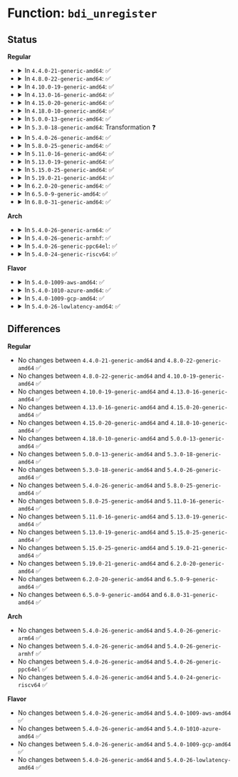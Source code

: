 # Function: <code>bdi_unregister</code>

## Status
<b>Regular</b>
<ul>
<li>
<details>
<summary>In <code>4.4.0-21-generic-amd64</code>: ✅</summary>

```c
void bdi_unregister(struct backing_dev_info * bdi)
```

```json
{
  "name": "bdi_unregister",
  "collision_type": "Unique Global",
  "inline_type": "No",
  "funcs": [
    {
      "addr": 18446744071580612560,
      "name": "bdi_unregister",
      "external": true,
      "loc": "mm/backing-dev.c:840",
      "file": "mm/backing-dev.c",
      "inline": "seen, unknown",
      "caller_inline": [],
      "caller_func": [
        "block/blk-core.c:blk_cleanup_queue"
      ]
    }
  ],
  "symbols": [
    {
      "addr": 18446744071580612560,
      "name": "bdi_unregister",
      "section": ".text",
      "bind": "STB_GLOBAL",
      "size": 512
    }
  ]
}
```
</details>
</li>
<li>
<details>
<summary>In <code>4.8.0-22-generic-amd64</code>: ✅</summary>

```c
void bdi_unregister(struct backing_dev_info * bdi)
```

```json
{
  "name": "bdi_unregister",
  "collision_type": "Unique Global",
  "inline_type": "No",
  "funcs": [
    {
      "addr": 18446744071580716000,
      "name": "bdi_unregister",
      "external": true,
      "loc": "mm/backing-dev.c:854",
      "file": "mm/backing-dev.c",
      "inline": "seen, unknown",
      "caller_inline": [],
      "caller_func": [
        "block/blk-core.c:blk_cleanup_queue"
      ]
    }
  ],
  "symbols": [
    {
      "addr": 18446744071580716000,
      "name": "bdi_unregister",
      "section": ".text",
      "bind": "STB_GLOBAL",
      "size": 642
    }
  ]
}
```
</details>
</li>
<li>
<details>
<summary>In <code>4.10.0-19-generic-amd64</code>: ✅</summary>

```c
void bdi_unregister(struct backing_dev_info * bdi)
```

```json
{
  "name": "bdi_unregister",
  "collision_type": "Unique Global",
  "inline_type": "No",
  "funcs": [
    {
      "addr": 18446744071580781824,
      "name": "bdi_unregister",
      "external": true,
      "loc": "mm/backing-dev.c:860",
      "file": "mm/backing-dev.c",
      "inline": "seen, unknown",
      "caller_inline": [],
      "caller_func": [
        "block/blk-core.c:blk_cleanup_queue"
      ]
    }
  ],
  "symbols": [
    {
      "addr": 18446744071580781824,
      "name": "bdi_unregister",
      "section": ".text",
      "bind": "STB_GLOBAL",
      "size": 591
    }
  ]
}
```
</details>
</li>
<li>
<details>
<summary>In <code>4.13.0-16-generic-amd64</code>: ✅</summary>

```c
void bdi_unregister(struct backing_dev_info * bdi)
```

```json
{
  "name": "bdi_unregister",
  "collision_type": "Unique Global",
  "inline_type": "No",
  "funcs": [
    {
      "addr": 18446744071580815856,
      "name": "bdi_unregister",
      "external": true,
      "loc": "mm/backing-dev.c:924",
      "file": "mm/backing-dev.c",
      "inline": "seen, unknown",
      "caller_inline": [],
      "caller_func": [
        "mm/backing-dev.c:bdi_put",
        "block/genhd.c:del_gendisk"
      ]
    }
  ],
  "symbols": [
    {
      "addr": 18446744071580815856,
      "name": "bdi_unregister",
      "section": ".text",
      "bind": "STB_GLOBAL",
      "size": 524
    }
  ]
}
```
</details>
</li>
<li>
<details>
<summary>In <code>4.15.0-20-generic-amd64</code>: ✅</summary>

```c
void bdi_unregister(struct backing_dev_info * bdi)
```

```json
{
  "name": "bdi_unregister",
  "collision_type": "Unique Global",
  "inline_type": "No",
  "funcs": [
    {
      "addr": 18446744071580905984,
      "name": "bdi_unregister",
      "external": true,
      "loc": "mm/backing-dev.c:939",
      "file": "mm/backing-dev.c",
      "inline": "seen, unknown",
      "caller_inline": [],
      "caller_func": [
        "mm/backing-dev.c:release_bdi",
        "block/genhd.c:del_gendisk"
      ]
    }
  ],
  "symbols": [
    {
      "addr": 18446744071580905984,
      "name": "bdi_unregister",
      "section": ".text",
      "bind": "STB_GLOBAL",
      "size": 524
    }
  ]
}
```
</details>
</li>
<li>
<details>
<summary>In <code>4.18.0-10-generic-amd64</code>: ✅</summary>

```c
void bdi_unregister(struct backing_dev_info * bdi)
```

```json
{
  "name": "bdi_unregister",
  "collision_type": "Unique Global",
  "inline_type": "No",
  "funcs": [
    {
      "addr": 18446744071581041712,
      "name": "bdi_unregister",
      "external": true,
      "loc": "mm/backing-dev.c:937",
      "file": "mm/backing-dev.c",
      "inline": "seen, unknown",
      "caller_inline": [],
      "caller_func": [
        "mm/backing-dev.c:release_bdi",
        "block/genhd.c:del_gendisk"
      ]
    }
  ],
  "symbols": [
    {
      "addr": 18446744071581041712,
      "name": "bdi_unregister",
      "section": ".text",
      "bind": "STB_GLOBAL",
      "size": 563
    }
  ]
}
```
</details>
</li>
<li>
<details>
<summary>In <code>5.0.0-13-generic-amd64</code>: ✅</summary>

```c
void bdi_unregister(struct backing_dev_info * bdi)
```

```json
{
  "name": "bdi_unregister",
  "collision_type": "Unique Global",
  "inline_type": "No",
  "funcs": [
    {
      "addr": 18446744071581119360,
      "name": "bdi_unregister",
      "external": true,
      "loc": "mm/backing-dev.c:940",
      "file": "mm/backing-dev.c",
      "inline": "seen, unknown",
      "caller_inline": [],
      "caller_func": [
        "mm/backing-dev.c:release_bdi",
        "block/genhd.c:del_gendisk"
      ]
    }
  ],
  "symbols": [
    {
      "addr": 18446744071581119360,
      "name": "bdi_unregister",
      "section": ".text",
      "bind": "STB_GLOBAL",
      "size": 507
    }
  ]
}
```
</details>
</li>
<li>
<details>
<summary>In <code>5.3.0-18-generic-amd64</code>: Transformation ❓</summary>

```c
void bdi_unregister(struct backing_dev_info * bdi)
```

```json
{
  "name": "bdi_unregister",
  "collision_type": "Unique Global",
  "inline_type": "No",
  "funcs": [
    {
      "addr": 0,
      "name": "bdi_unregister",
      "external": true,
      "loc": "mm/backing-dev.c:927",
      "file": "mm/backing-dev.c",
      "inline": "seen, unknown",
      "caller_inline": [],
      "caller_func": [
        "mm/backing-dev.c:release_bdi",
        "block/genhd.c:del_gendisk"
      ]
    }
  ],
  "symbols": [
    {
      "addr": 18446744071581187487,
      "name": "bdi_unregister.cold",
      "section": ".text",
      "bind": "STB_LOCAL",
      "size": 19
    },
    {
      "addr": 18446744071581183952,
      "name": "bdi_unregister",
      "section": ".text",
      "bind": "STB_GLOBAL",
      "size": 485
    }
  ]
}
```
</details>
</li>
<li>
<details>
<summary>In <code>5.4.0-26-generic-amd64</code>: ✅</summary>

```c
void bdi_unregister(struct backing_dev_info * bdi)
```

```json
{
  "name": "bdi_unregister",
  "collision_type": "Unique Global",
  "inline_type": "No",
  "funcs": [
    {
      "addr": 18446744071581242592,
      "name": "bdi_unregister",
      "external": true,
      "loc": "mm/backing-dev.c:1008",
      "file": "mm/backing-dev.c",
      "inline": "seen, unknown",
      "caller_inline": [],
      "caller_func": [
        "mm/backing-dev.c:release_bdi",
        "block/genhd.c:del_gendisk"
      ]
    }
  ],
  "symbols": [
    {
      "addr": 18446744071581242592,
      "name": "bdi_unregister",
      "section": ".text",
      "bind": "STB_GLOBAL",
      "size": 512
    }
  ]
}
```
</details>
</li>
<li>
<details>
<summary>In <code>5.8.0-25-generic-amd64</code>: ✅</summary>

```c
void bdi_unregister(struct backing_dev_info * bdi)
```

```json
{
  "name": "bdi_unregister",
  "collision_type": "Unique Global",
  "inline_type": "No",
  "funcs": [
    {
      "addr": 18446744071581431888,
      "name": "bdi_unregister",
      "external": true,
      "loc": "mm/backing-dev.c:998",
      "file": "mm/backing-dev.c",
      "inline": "seen, unknown",
      "caller_inline": [],
      "caller_func": [
        "mm/backing-dev.c:release_bdi",
        "block/genhd.c:del_gendisk"
      ]
    }
  ],
  "symbols": [
    {
      "addr": 18446744071581431888,
      "name": "bdi_unregister",
      "section": ".text",
      "bind": "STB_GLOBAL",
      "size": 183
    }
  ]
}
```
</details>
</li>
<li>
<details>
<summary>In <code>5.11.0-16-generic-amd64</code>: ✅</summary>

```c
void bdi_unregister(struct backing_dev_info * bdi)
```

```json
{
  "name": "bdi_unregister",
  "collision_type": "Unique Global",
  "inline_type": "No",
  "funcs": [
    {
      "addr": 18446744071581474560,
      "name": "bdi_unregister",
      "external": true,
      "loc": "mm/backing-dev.c:868",
      "file": "mm/backing-dev.c",
      "inline": "seen, unknown",
      "caller_inline": [],
      "caller_func": [
        "mm/backing-dev.c:release_bdi",
        "block/genhd.c:del_gendisk"
      ]
    }
  ],
  "symbols": [
    {
      "addr": 18446744071581474560,
      "name": "bdi_unregister",
      "section": ".text",
      "bind": "STB_GLOBAL",
      "size": 183
    }
  ]
}
```
</details>
</li>
<li>
<details>
<summary>In <code>5.13.0-19-generic-amd64</code>: ✅</summary>

```c
void bdi_unregister(struct backing_dev_info * bdi)
```

```json
{
  "name": "bdi_unregister",
  "collision_type": "Unique Global",
  "inline_type": "No",
  "funcs": [
    {
      "addr": 18446744071581494976,
      "name": "bdi_unregister",
      "external": true,
      "loc": "mm/backing-dev.c:867",
      "file": "mm/backing-dev.c",
      "inline": "seen, unknown",
      "caller_inline": [],
      "caller_func": [
        "mm/backing-dev.c:release_bdi",
        "block/genhd.c:del_gendisk"
      ]
    }
  ],
  "symbols": [
    {
      "addr": 18446744071581494976,
      "name": "bdi_unregister",
      "section": ".text",
      "bind": "STB_GLOBAL",
      "size": 524
    }
  ]
}
```
</details>
</li>
<li>
<details>
<summary>In <code>5.15.0-25-generic-amd64</code>: ✅</summary>

```c
void bdi_unregister(struct backing_dev_info * bdi)
```

```json
{
  "name": "bdi_unregister",
  "collision_type": "Unique Global",
  "inline_type": "No",
  "funcs": [
    {
      "addr": 18446744071581754480,
      "name": "bdi_unregister",
      "external": true,
      "loc": "mm/backing-dev.c:941",
      "file": "mm/backing-dev.c",
      "inline": "seen, unknown",
      "caller_inline": [],
      "caller_func": [
        "mm/backing-dev.c:wb_exit",
        "mm/backing-dev.c:wb_init",
        "block/genhd.c:del_gendisk",
        "block/genhd.c:device_add_disk"
      ]
    }
  ],
  "symbols": [
    {
      "addr": 18446744071581754480,
      "name": "bdi_unregister",
      "section": ".text",
      "bind": "STB_GLOBAL",
      "size": 557
    }
  ]
}
```
</details>
</li>
<li>
<details>
<summary>In <code>5.19.0-21-generic-amd64</code>: ✅</summary>

```c
void bdi_unregister(struct backing_dev_info * bdi)
```

```json
{
  "name": "bdi_unregister",
  "collision_type": "Unique Global",
  "inline_type": "No",
  "funcs": [
    {
      "addr": 18446744071582134528,
      "name": "bdi_unregister",
      "external": true,
      "loc": "mm/backing-dev.c:931",
      "file": "mm/backing-dev.c",
      "inline": "seen, unknown",
      "caller_inline": [],
      "caller_func": [
        "fs/super.c:generic_shutdown_super",
        "block/genhd.c:del_gendisk",
        "block/genhd.c:device_add_disk"
      ]
    }
  ],
  "symbols": [
    {
      "addr": 18446744071582134528,
      "name": "bdi_unregister",
      "section": ".text",
      "bind": "STB_GLOBAL",
      "size": 592
    }
  ]
}
```
</details>
</li>
<li>
<details>
<summary>In <code>6.2.0-20-generic-amd64</code>: ✅</summary>

```c
void bdi_unregister(struct backing_dev_info * bdi)
```

```json
{
  "name": "bdi_unregister",
  "collision_type": "Unique Global",
  "inline_type": "No",
  "funcs": [
    {
      "addr": 18446744071582611728,
      "name": "bdi_unregister",
      "external": true,
      "loc": "mm/backing-dev.c:1054",
      "file": "mm/backing-dev.c",
      "inline": "seen, unknown",
      "caller_inline": [],
      "caller_func": [
        "fs/super.c:generic_shutdown_super",
        "fs/super.c:retire_super",
        "block/genhd.c:del_gendisk",
        "block/genhd.c:device_add_disk"
      ]
    }
  ],
  "symbols": [
    {
      "addr": 18446744071582611728,
      "name": "bdi_unregister",
      "section": ".text",
      "bind": "STB_GLOBAL",
      "size": 592
    }
  ]
}
```
</details>
</li>
<li>
<details>
<summary>In <code>6.5.0-9-generic-amd64</code>: ✅</summary>

```c
void bdi_unregister(struct backing_dev_info * bdi)
```

```json
{
  "name": "bdi_unregister",
  "collision_type": "Unique Global",
  "inline_type": "No",
  "funcs": [
    {
      "addr": 18446744071582820512,
      "name": "bdi_unregister",
      "external": true,
      "loc": "mm/backing-dev.c:1067",
      "file": "mm/backing-dev.c",
      "inline": "seen, unknown",
      "caller_inline": [],
      "caller_func": [
        "fs/super.c:generic_shutdown_super",
        "fs/super.c:retire_super",
        "block/genhd.c:del_gendisk",
        "block/genhd.c:device_add_disk"
      ]
    }
  ],
  "symbols": [
    {
      "addr": 18446744071582820512,
      "name": "bdi_unregister",
      "section": ".text",
      "bind": "STB_GLOBAL",
      "size": 592
    }
  ]
}
```
</details>
</li>
<li>
<details>
<summary>In <code>6.8.0-31-generic-amd64</code>: ✅</summary>

```c
void bdi_unregister(struct backing_dev_info * bdi)
```

```json
{
  "name": "bdi_unregister",
  "collision_type": "Unique Global",
  "inline_type": "No",
  "funcs": [
    {
      "addr": 18446744071582995216,
      "name": "bdi_unregister",
      "external": true,
      "loc": "mm/backing-dev.c:1063",
      "file": "mm/backing-dev.c",
      "inline": "seen, unknown",
      "caller_inline": [],
      "caller_func": [
        "fs/super.c:generic_shutdown_super",
        "fs/super.c:retire_super",
        "block/genhd.c:del_gendisk",
        "block/genhd.c:device_add_disk"
      ]
    }
  ],
  "symbols": [
    {
      "addr": 18446744071582995216,
      "name": "bdi_unregister",
      "section": ".text",
      "bind": "STB_GLOBAL",
      "size": 592
    }
  ]
}
```
</details>
</li>
</ul>
<b>Arch</b>
<ul>
<li>
<details>
<summary>In <code>5.4.0-26-generic-arm64</code>: ✅</summary>

```c
void bdi_unregister(struct backing_dev_info * bdi)
```

```json
{
  "name": "bdi_unregister",
  "collision_type": "Unique Global",
  "inline_type": "No",
  "funcs": [
    {
      "addr": 18446603336492641208,
      "name": "bdi_unregister",
      "external": true,
      "loc": "mm/backing-dev.c:1008",
      "file": "mm/backing-dev.c",
      "inline": "seen, unknown",
      "caller_inline": [],
      "caller_func": [
        "mm/backing-dev.c:bdi_put",
        "block/genhd.c:del_gendisk"
      ]
    }
  ],
  "symbols": [
    {
      "addr": 18446603336492641208,
      "name": "bdi_unregister",
      "section": ".text",
      "bind": "STB_GLOBAL",
      "size": 812
    }
  ]
}
```
</details>
</li>
<li>
<details>
<summary>In <code>5.4.0-26-generic-armhf</code>: ✅</summary>

```c
void bdi_unregister(struct backing_dev_info * bdi)
```

```json
{
  "name": "bdi_unregister",
  "collision_type": "Unique Global",
  "inline_type": "No",
  "funcs": [
    {
      "addr": 3226483592,
      "name": "bdi_unregister",
      "external": true,
      "loc": "mm/backing-dev.c:1008",
      "file": "mm/backing-dev.c",
      "inline": "seen, unknown",
      "caller_inline": [],
      "caller_func": [
        "mm/backing-dev.c:bdi_put",
        "block/genhd.c:del_gendisk"
      ]
    }
  ],
  "symbols": [
    {
      "addr": 3226483592,
      "name": "bdi_unregister",
      "section": ".text",
      "bind": "STB_GLOBAL",
      "size": 524
    }
  ]
}
```
</details>
</li>
<li>
<details>
<summary>In <code>5.4.0-26-generic-ppc64el</code>: ✅</summary>

```c
void bdi_unregister(struct backing_dev_info * bdi)
```

```json
{
  "name": "bdi_unregister",
  "collision_type": "Unique Global",
  "inline_type": "No",
  "funcs": [
    {
      "addr": 13835058055285957856,
      "name": "bdi_unregister",
      "external": true,
      "loc": "mm/backing-dev.c:1008",
      "file": "mm/backing-dev.c",
      "inline": "seen, unknown",
      "caller_inline": [],
      "caller_func": [
        "mm/backing-dev.c:bdi_put",
        "block/genhd.c:del_gendisk"
      ]
    }
  ],
  "symbols": [
    {
      "addr": 13835058055285957856,
      "name": "bdi_unregister",
      "section": ".text",
      "bind": "STB_GLOBAL",
      "size": 824
    }
  ]
}
```
</details>
</li>
<li>
<details>
<summary>In <code>5.4.0-24-generic-riscv64</code>: ✅</summary>

```c
void bdi_unregister(struct backing_dev_info * bdi)
```

```json
{
  "name": "bdi_unregister",
  "collision_type": "Unique Global",
  "inline_type": "No",
  "funcs": [
    {
      "addr": 18446743936272657044,
      "name": "bdi_unregister",
      "external": true,
      "loc": "mm/backing-dev.c:1008",
      "file": "mm/backing-dev.c",
      "inline": "seen, unknown",
      "caller_inline": [],
      "caller_func": [
        "mm/backing-dev.c:release_bdi",
        "block/genhd.c:del_gendisk"
      ]
    }
  ],
  "symbols": [
    {
      "addr": 18446743936272657044,
      "name": "bdi_unregister",
      "section": ".text",
      "bind": "STB_GLOBAL",
      "size": 588
    }
  ]
}
```
</details>
</li>
</ul>
<b>Flavor</b>
<ul>
<li>
<details>
<summary>In <code>5.4.0-1009-aws-amd64</code>: ✅</summary>

```c
void bdi_unregister(struct backing_dev_info * bdi)
```

```json
{
  "name": "bdi_unregister",
  "collision_type": "Unique Global",
  "inline_type": "No",
  "funcs": [
    {
      "addr": 18446744071581211440,
      "name": "bdi_unregister",
      "external": true,
      "loc": "mm/backing-dev.c:1008",
      "file": "mm/backing-dev.c",
      "inline": "seen, unknown",
      "caller_inline": [],
      "caller_func": [
        "mm/backing-dev.c:release_bdi",
        "block/genhd.c:del_gendisk"
      ]
    }
  ],
  "symbols": [
    {
      "addr": 18446744071581211440,
      "name": "bdi_unregister",
      "section": ".text",
      "bind": "STB_GLOBAL",
      "size": 512
    }
  ]
}
```
</details>
</li>
<li>
<details>
<summary>In <code>5.4.0-1010-azure-amd64</code>: ✅</summary>

```c
void bdi_unregister(struct backing_dev_info * bdi)
```

```json
{
  "name": "bdi_unregister",
  "collision_type": "Unique Global",
  "inline_type": "No",
  "funcs": [
    {
      "addr": 18446744071581158176,
      "name": "bdi_unregister",
      "external": true,
      "loc": "mm/backing-dev.c:1008",
      "file": "mm/backing-dev.c",
      "inline": "seen, unknown",
      "caller_inline": [],
      "caller_func": [
        "mm/backing-dev.c:release_bdi",
        "block/genhd.c:del_gendisk"
      ]
    }
  ],
  "symbols": [
    {
      "addr": 18446744071581158176,
      "name": "bdi_unregister",
      "section": ".text",
      "bind": "STB_GLOBAL",
      "size": 494
    }
  ]
}
```
</details>
</li>
<li>
<details>
<summary>In <code>5.4.0-1009-gcp-amd64</code>: ✅</summary>

```c
void bdi_unregister(struct backing_dev_info * bdi)
```

```json
{
  "name": "bdi_unregister",
  "collision_type": "Unique Global",
  "inline_type": "No",
  "funcs": [
    {
      "addr": 18446744071581202640,
      "name": "bdi_unregister",
      "external": true,
      "loc": "mm/backing-dev.c:1008",
      "file": "mm/backing-dev.c",
      "inline": "seen, unknown",
      "caller_inline": [],
      "caller_func": [
        "mm/backing-dev.c:release_bdi",
        "block/genhd.c:del_gendisk"
      ]
    }
  ],
  "symbols": [
    {
      "addr": 18446744071581202640,
      "name": "bdi_unregister",
      "section": ".text",
      "bind": "STB_GLOBAL",
      "size": 512
    }
  ]
}
```
</details>
</li>
<li>
<details>
<summary>In <code>5.4.0-26-lowlatency-amd64</code>: ✅</summary>

```c
void bdi_unregister(struct backing_dev_info * bdi)
```

```json
{
  "name": "bdi_unregister",
  "collision_type": "Unique Global",
  "inline_type": "No",
  "funcs": [
    {
      "addr": 18446744071581266000,
      "name": "bdi_unregister",
      "external": true,
      "loc": "mm/backing-dev.c:1008",
      "file": "mm/backing-dev.c",
      "inline": "seen, unknown",
      "caller_inline": [],
      "caller_func": [
        "mm/backing-dev.c:release_bdi",
        "block/genhd.c:del_gendisk"
      ]
    }
  ],
  "symbols": [
    {
      "addr": 18446744071581266000,
      "name": "bdi_unregister",
      "section": ".text",
      "bind": "STB_GLOBAL",
      "size": 494
    }
  ]
}
```
</details>
</li>
</ul>

## Differences
<b>Regular</b>
<ul>
<li>
No changes between <code>4.4.0-21-generic-amd64</code> and <code>4.8.0-22-generic-amd64</code> ✅
</li>
<li>
No changes between <code>4.8.0-22-generic-amd64</code> and <code>4.10.0-19-generic-amd64</code> ✅
</li>
<li>
No changes between <code>4.10.0-19-generic-amd64</code> and <code>4.13.0-16-generic-amd64</code> ✅
</li>
<li>
No changes between <code>4.13.0-16-generic-amd64</code> and <code>4.15.0-20-generic-amd64</code> ✅
</li>
<li>
No changes between <code>4.15.0-20-generic-amd64</code> and <code>4.18.0-10-generic-amd64</code> ✅
</li>
<li>
No changes between <code>4.18.0-10-generic-amd64</code> and <code>5.0.0-13-generic-amd64</code> ✅
</li>
<li>
No changes between <code>5.0.0-13-generic-amd64</code> and <code>5.3.0-18-generic-amd64</code> ✅
</li>
<li>
No changes between <code>5.3.0-18-generic-amd64</code> and <code>5.4.0-26-generic-amd64</code> ✅
</li>
<li>
No changes between <code>5.4.0-26-generic-amd64</code> and <code>5.8.0-25-generic-amd64</code> ✅
</li>
<li>
No changes between <code>5.8.0-25-generic-amd64</code> and <code>5.11.0-16-generic-amd64</code> ✅
</li>
<li>
No changes between <code>5.11.0-16-generic-amd64</code> and <code>5.13.0-19-generic-amd64</code> ✅
</li>
<li>
No changes between <code>5.13.0-19-generic-amd64</code> and <code>5.15.0-25-generic-amd64</code> ✅
</li>
<li>
No changes between <code>5.15.0-25-generic-amd64</code> and <code>5.19.0-21-generic-amd64</code> ✅
</li>
<li>
No changes between <code>5.19.0-21-generic-amd64</code> and <code>6.2.0-20-generic-amd64</code> ✅
</li>
<li>
No changes between <code>6.2.0-20-generic-amd64</code> and <code>6.5.0-9-generic-amd64</code> ✅
</li>
<li>
No changes between <code>6.5.0-9-generic-amd64</code> and <code>6.8.0-31-generic-amd64</code> ✅
</li>
</ul>
<b>Arch</b>
<ul>
<li>
No changes between <code>5.4.0-26-generic-amd64</code> and <code>5.4.0-26-generic-arm64</code> ✅
</li>
<li>
No changes between <code>5.4.0-26-generic-amd64</code> and <code>5.4.0-26-generic-armhf</code> ✅
</li>
<li>
No changes between <code>5.4.0-26-generic-amd64</code> and <code>5.4.0-26-generic-ppc64el</code> ✅
</li>
<li>
No changes between <code>5.4.0-26-generic-amd64</code> and <code>5.4.0-24-generic-riscv64</code> ✅
</li>
</ul>
<b>Flavor</b>
<ul>
<li>
No changes between <code>5.4.0-26-generic-amd64</code> and <code>5.4.0-1009-aws-amd64</code> ✅
</li>
<li>
No changes between <code>5.4.0-26-generic-amd64</code> and <code>5.4.0-1010-azure-amd64</code> ✅
</li>
<li>
No changes between <code>5.4.0-26-generic-amd64</code> and <code>5.4.0-1009-gcp-amd64</code> ✅
</li>
<li>
No changes between <code>5.4.0-26-generic-amd64</code> and <code>5.4.0-26-lowlatency-amd64</code> ✅
</li>
</ul>
